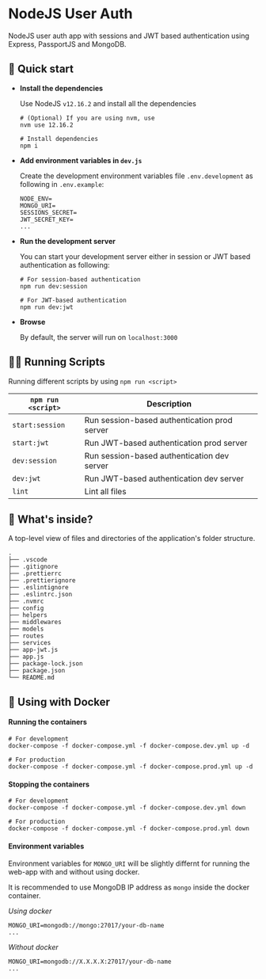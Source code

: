 # NodeJS User Auth

NodeJS user auth app with sessions and JWT based authentication using Express, PassportJS and MongoDB.

## 🚀 Quick start

- **Install the dependencies**

  Use NodeJS `v12.16.2` and install all the dependencies

  ```shell
  # (Optional) If you are using nvm, use
  nvm use 12.16.2

  # Install dependencies
  npm i
  ```

- **Add environment variables in `dev.js`**

  Create the development environment variables file `.env.development` as following in `.env.example`:

  ```
  NODE_ENV=
  MONGO_URI=
  SESSIONS_SECRET=
  JWT_SECRET_KEY=
  ...
  ```

- **Run the development server**

  You can start your development server either in session or JWT based authentication as following:

  ```shell
  # For session-based authentication
  npm run dev:session

  # For JWT-based authentication
  npm run dev:jwt
  ```

- **Browse**

  By default, the server will run on `localhost:3000`

## 🏃‍♂️ Running Scripts

Running different scripts by using `npm run <script>`

| `npm run <script>` | Description                                  |
| ------------------ | -------------------------------------------- |
| `start:session`    | Run session-based authentication prod server |
| `start:jwt`        | Run JWT-based authentication prod server     |
| `dev:session`      | Run session-based authentication dev server  |
| `dev:jwt`          | Run JWT-based authentication dev server      |
| `lint`             | Lint all files                               |

## 🧐 What's inside?

A top-level view of files and directories of the application's folder structure.

    .
    ├── .vscode
    ├── .gitignore
    ├── .prettierrc
    ├── .prettierignore
    ├── .eslintignore
    ├── .eslintrc.json
    ├── .nvmrc
    ├── config
    ├── helpers
    ├── middlewares
    ├── models
    ├── routes
    ├── services
    ├── app-jwt.js
    ├── app.js
    ├── package-lock.json
    ├── package.json
    └── README.md

## 🐳 Using with Docker

#### Running the containers

```shell
# For development
docker-compose -f docker-compose.yml -f docker-compose.dev.yml up -d

# For production
docker-compose -f docker-compose.yml -f docker-compose.prod.yml up -d
```

#### Stopping the containers

```shell
# For development
docker-compose -f docker-compose.yml -f docker-compose.dev.yml down

# For production
docker-compose -f docker-compose.yml -f docker-compose.prod.yml down
```

#### Environment variables

Environment variables for `MONGO_URI` will be slightly differnt for running the web-app with and without using docker.

It is recommended to use MongoDB IP address as `mongo` inside the docker container.

_Using docker_

```
MONGO_URI=mongodb://mongo:27017/your-db-name
...
```

_Without docker_

```
MONGO_URI=mongodb://X.X.X.X:27017/your-db-name
...
```
